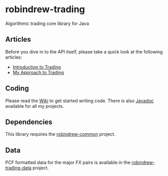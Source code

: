 # robindrew-trading
Algorithmic trading core library for Java

## Articles
Before you dive in to the API itself, please take a quick look at the following articles:
* [Introduction to Trading](https://github.com/robindrew/robindrew-trading/wiki/Introduction-to-Trading)
* [My Approach to Trading](https://github.com/robindrew/robindrew-trading/wiki/My-Approach-to-Trading)

## Coding
Please read the [Wiki](https://github.com/robindrew/robindrew-trading/wiki) to get started writing code.
There is also [Javadoc](https://htmlpreview.github.io/?https://raw.githubusercontent.com/robindrew/robindrew-javadoc/master/index.html?overview-summary.html) available for all my projects.

## Dependencies
This library requires the [robindrew-common](https://github.com/robindrew/robindrew-common) project.

## Data
PCF formatted data for the major FX pairs is available in the [robindrew-trading-data](https://github.com/robindrew/robindrew-trading-data) project.
